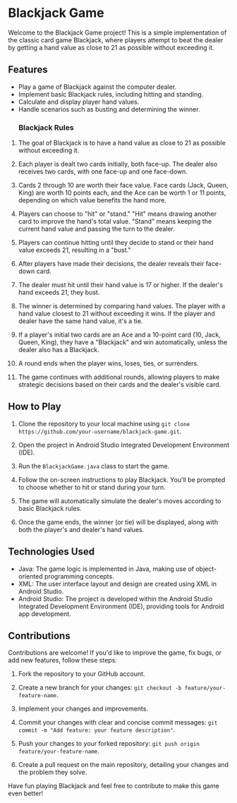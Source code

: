 # Blackjack Game

Welcome to the Blackjack Game project! This is a simple implementation of the classic card game Blackjack, where players attempt to beat the dealer by getting a hand value as close to 21 as possible without exceeding it.

## Features

- Play a game of Blackjack against the computer dealer.
- Implement basic Blackjack rules, including hitting and standing.
- Calculate and display player hand values.
- Handle scenarios such as busting and determining the winner.
  ### Blackjack Rules

1. The goal of Blackjack is to have a hand value as close to 21 as possible without exceeding it.

2. Each player is dealt two cards initially, both face-up. The dealer also receives two cards, with one face-up and one face-down.

3. Cards 2 through 10 are worth their face value. Face cards (Jack, Queen, King) are worth 10 points each, and the Ace can be worth 1 or 11 points, depending on which value benefits the hand more.

4. Players can choose to "hit" or "stand." "Hit" means drawing another card to improve the hand's total value. "Stand" means keeping the current hand value and passing the turn to the dealer.

5. Players can continue hitting until they decide to stand or their hand value exceeds 21, resulting in a "bust."

6. After players have made their decisions, the dealer reveals their face-down card.

7. The dealer must hit until their hand value is 17 or higher. If the dealer's hand exceeds 21, they bust.

8. The winner is determined by comparing hand values. The player with a hand value closest to 21 without exceeding it wins. If the player and dealer have the same hand value, it's a tie.

9. If a player's initial two cards are an Ace and a 10-point card (10, Jack, Queen, King), they have a "Blackjack" and win automatically, unless the dealer also has a Blackjack.

10. A round ends when the player wins, loses, ties, or surrenders.

11. The game continues with additional rounds, allowing players to make strategic decisions based on their cards and the dealer's visible card.

## How to Play

1. Clone the repository to your local machine using `git clone https://github.com/your-username/blackjack-game.git`.

2. Open the project in Android Studio Integrated Development Environment (IDE).

3. Run the `BlackjackGame.java` class to start the game.

4. Follow the on-screen instructions to play Blackjack. You'll be prompted to choose whether to hit or stand during your turn.

5. The game will automatically simulate the dealer's moves according to basic Blackjack rules.

6. Once the game ends, the winner (or tie) will be displayed, along with both the player's and dealer's hand values.

## Technologies Used

- Java: The game logic is implemented in Java, making use of object-oriented programming concepts.
- XML: The user interface layout and design are created using XML in Android Studio.
- Android Studio: The project is developed within the Android Studio Integrated Development Environment (IDE), providing tools for Android app development.

## Contributions

Contributions are welcome! If you'd like to improve the game, fix bugs, or add new features, follow these steps:

1. Fork the repository to your GitHub account.

2. Create a new branch for your changes: `git checkout -b feature/your-feature-name`.

3. Implement your changes and improvements.

4. Commit your changes with clear and concise commit messages: `git commit -m "Add feature: your feature description"`.

5. Push your changes to your forked repository: `git push origin feature/your-feature-name`.

6. Create a pull request on the main repository, detailing your changes and the problem they solve.

Have fun playing Blackjack and feel free to contribute to make this game even better!


